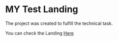 # MY Test Landing

The project was created to fulfill the technical task.

You can check the Landing [Here](https://tilikwebdeveloper.github.io/Landing/)
